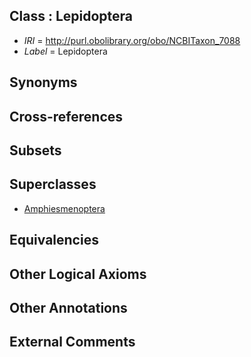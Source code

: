 
## Class : Lepidoptera

 * *IRI* = http://purl.obolibrary.org/obo/NCBITaxon_7088
 * *Label* = Lepidoptera

## Synonyms


## Cross-references


## Subsets


## Superclasses

 * [Amphiesmenoptera](../../NCBITaxon/04/NCBITaxon_85604.md)

## Equivalencies


## Other Logical Axioms


## Other Annotations


## External Comments

